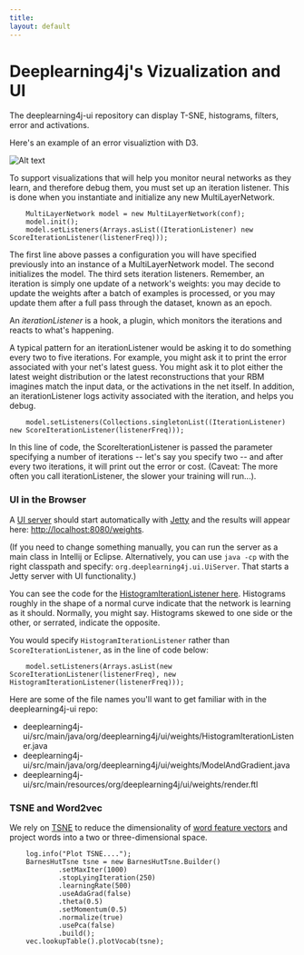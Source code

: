 ```yaml
---
title: 
layout: default
---
```


# Deeplearning4j's Vizualization and UI

The deeplearning4j-ui repository can display T-SNE, histograms, filters, error and activations. 

Here's an example of an error visualiztion with D3.

![Alt text](../img/error_d3.jpeg)

To support visualizations that will help you monitor neural networks as they learn, and therefore debug them, you must set up an iteration listener. This is done when you instantiate and initialize any new MultiLayerNetwork.

        MultiLayerNetwork model = new MultiLayerNetwork(conf);
        model.init();
        model.setListeners(Arrays.asList((IterationListener) new ScoreIterationListener(listenerFreq)));

The first line above passes a configuration you will have specified previously into an instance of a MultiLayerNetwork model. The second initializes the model. The third sets iteration listeners. Remember, an iteration is simply one update of a network's weights: you may decide to update the weights after a batch of examples is processed, or you may update them after a full pass through the dataset, known as an epoch.

An *iterationListener* is a hook, a plugin, which monitors the iterations and reacts to what's happening. 

A typical pattern for an iterationListener would be asking it to do something every two to five iterations. For example, you might ask it to print the error associated with your net's latest guess. You might ask it to plot either the latest weight distribution or the latest reconstructions that your RBM imagines match the input data, or the activations in the net itself. In addition, an iterationListener logs activity associated with the iteration, and helps you debug. 

        model.setListeners(Collections.singletonList((IterationListener) new ScoreIterationListener(listenerFreq)));

In this line of code, the ScoreIterationListener is passed the parameter specifying a number of iterations -- let's say you specify two -- and after every two iterations, it will print out the error or cost. (Caveat: The more often you call iterationListener, the slower your training will run...).

### UI in the Browser

A [UI server](https://github.com/deeplearning4j/deeplearning4j/blob/f0688a59bb712dc9d3b9eefa191a5f521bab27d0/deeplearning4j-ui/src/main/java/org/deeplearning4j/ui/UiServer.java) should start automatically with [Jetty](https://en.wikipedia.org/wiki/Jetty_(web_server)) and the results will appear here: [http://localhost:8080/weights](http://localhost:8080/weights). 

(If you need to change something manually, you can run the server as a main class in Intellij or Eclipse. Alternatively, you can use `java -cp` with the right classpath and specify: `org.deeplearning4j.ui.UiServer`. That starts a Jetty server with UI functionality.)

You can see the code for the [HistogramIterationListener here](https://github.com/deeplearning4j/deeplearning4j/blob/9ca18d8f0b4828a55f381d50e32b6eebcb3444e0/deeplearning4j-ui/src/main/java/org/deeplearning4j/ui/weights/HistogramIterationListener.java#L35-34). Histograms roughly in the shape of a normal curve indicate that the network is learning as it should. Normally, you might say. Histograms skewed to one side or the other, or serrated, indicate the opposite. 

You would specify `HistogramIterationListener` rather than `ScoreIterationListener`, as in the line of code below:

        model.setListeners(Arrays.asList(new ScoreIterationListener(listenerFreq), new HistogramIterationListener(listenerFreq)));

Here are some of the file names you'll want to get familiar with in the deeplearning4j-ui repo: 

* deeplearning4j-ui/src/main/java/org/deeplearning4j/ui/weights/HistogramIterationListener.java
* deeplearning4j-ui/src/main/java/org/deeplearning4j/ui/weights/ModelAndGradient.java 
* deeplearning4j-ui/src/main/resources/org/deeplearning4j/ui/weights/render.ftl 

### TSNE and Word2vec

We rely on [TSNE](https://lvdmaaten.github.io/tsne/) to reduce the dimensionality of [word feature vectors](../word2vec.html) and project words into a two or three-dimensional space. 

        log.info("Plot TSNE....");
        BarnesHutTsne tsne = new BarnesHutTsne.Builder()
                .setMaxIter(1000)
                .stopLyingIteration(250)
                .learningRate(500)
                .useAdaGrad(false)
                .theta(0.5)
                .setMomentum(0.5)
                .normalize(true)
                .usePca(false)
                .build();
        vec.lookupTable().plotVocab(tsne);
